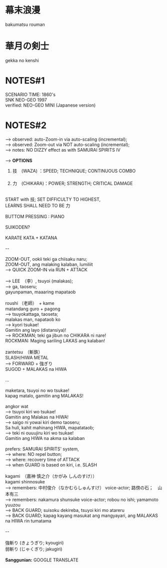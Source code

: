 # 幕末浪漫　
bakumatsu rouman
# 華月の剣士
gekka no kenshi

# NOTES#1
SCENARIO TIME: 1860's<br/>
SNK NEO-GEO 1997<br/>
verified: NEO-GEO MINI (Japanese version)<br/>

# NOTES#2
--> observed: auto-Zoom-in via auto-scaling (incremental);<br/>
--> observed: Zoom-out via NOT auto-scaling (incremental);<br/>
--> notes: NO DIZZY effect as with SAMURAI SPIRITS IV<br/>
<br/>
--> <b>OPTIONS</b><br/>
1) 技　(WAZA) ：SPEED; TECHNIQUE; CONTINUOUS COMBO<br/>　
2) 力　(CHIKARA)：POWER; STRENGTH; CRITICAL DAMAGE<br/>
<br/>
START with 技; SET DIFFICULTY TO HIGHEST,<br/> 
LEARNS SHALL NEED TO BE 力<br/>
<br/>
BUTTOM PRESSING : PIANO<br/>
<br/>
SUIKODEN?<br/>
<br/>
KARATE KATA + KATANA<br/>
<br/>
--<br/>
<br/>
ZOOM-OUT, ookii teki ga chiisaku naru;<br/>
ZOOM-OUT, ang malaking kalaban, lumiliit<br/>
--> QUICK ZOOM-IN via RUN + ATTACK<br/>
<br/>
--> LEE　（李）, tsuyoi (malakas);<br/>
--> ga, taoseru;<br/>
gayunpaman, maaaring mapataob<br/>
<br/>
roushi （老師）　+ kame<br/>
matandang guro + pagong<br/>
--> tsuyokattaga, taoseta;<br/>
malakas man, napataob ko<br/>
--> kyori tsukae!<br/>
Gamitin ang layo (distansiya)!<br/>
--> ROCKMAN; teki ga jibun no CHIKARA ni nare!<br/>
ROCKMAN: Maging sariling LAKAS ang kalaban!<br/>
<br/>
zantetsu　（斬鉄）<br/>
SLASH/HIWA METAL<br/>
--> FORWARD + 強ぎり<br/>
SUGOD + MALAKAS na HIWA<br/>
<br/>
...<br/>
<br/>
maketara, tsuyoi no wo tsukae!<br/>
kapag matalo, gamitin ang MALAKAS!<br/>
<br/>
angkor wat<br/>
--> tsuyoi kiri wo tsukae!<br/>
Gamitin ang Malakas na HIWA!<br/>
--> saigo ni yowai kiri demo taoseru;<br/>
Sa huli, kahit mahinang HIWA, mapatataob;<br/>
--> teki ni ouuujiru kiri wo tsukae!<br/>
Gamitin ang HIWA na akma sa kalaban<br/>
<br/>
prefers: SAMURAI SPIRITS' system,<br/>
--> where: NO repel button;<br/>
--> where: recovery time of ATTACK <br/>
--> when GUARD is based on kiri, i.e. SLASH<br/>
<br/>
kagami　（嘉神 慎之介（かがみ しんのすけ））<br/>
kagami shinnosuke<br/>
--> remembers: 中村俊介（なかむらしゅんすけ） voice-actor; 路傍の石；　山本有三 <br/>
--> remembers: nakamura shunsuke voice-actor; robou no ishi; yamamoto yuuzou<br/>
--> BACK GUARD; suisoku dekireba, tsuyoi kiri mo atareru <br/>
--> BACK GUARD; kapag kayang masukat ang mangyayari, ang MALAKAS na HIWA rin tumatama<br/>
<br/>
--<br/>
<br/>
強斬り (きょうぎり; kyougiri)<br/>
弱斬り (じゃくぎり; jakugiri)<br/>
<br/>
<b>Sanggunian:</b> GOOGLE TRANSLATE<br/>
